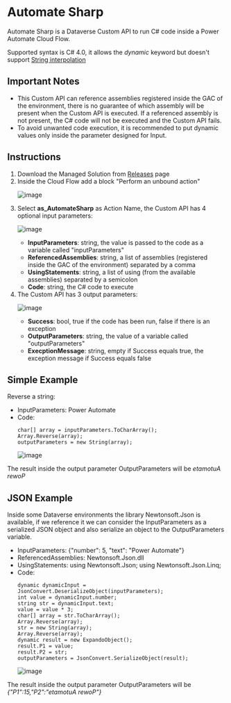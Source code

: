 # Automate Sharp
Automate Sharp is a Dataverse Custom API to run C# code inside a Power Automate Cloud Flow.

Supported syntax is C# 4.0, it allows the <i>dynamic</i> keyword but doesn't support <a target="_blank" href="https://learn.microsoft.com/en-us/dotnet/csharp/language-reference/tokens/interpolated">String interpolation</a>

<h2>Important Notes</h2>
<ul>
  <li>
    This Custom API can reference assemblies registered inside the GAC of the environment, there is no guarantee of which assembly will be present when the Custom API is executed. If a referenced assembly is not present, the C# code will not be executed and the Custom API fails.
  </li>
  <li>
    To avoid unwanted code execution, it is recommended to put dynamic values only inside the parameter designed for Input.
  </li>
</ul>

<h2>Instructions</h2>
<ol>
  <li>Download the Managed Solution from <a target="_blank" href="https://github.com/GuidoPreite/AutomateSharp/releases/">Releases</a> page</li>
  <li>Inside the Cloud Flow add a block "Perform an unbound action"

![image](https://github.com/user-attachments/assets/6fe86b68-19a0-4e30-8691-7b16d4dddc3f)
</li>
<li>Select <b>as_AutomateSharp</b> as Action Name, the Custom API has 4 optional input parameters:

  ![image](https://github.com/user-attachments/assets/d00f8045-2aa2-4516-9c23-62a52dcc38e8)
<ul>
  <li><b>InputParameters</b>: string, the value is passed to the code as a variable called "inputParameters"</li>
  <li><b>ReferencedAssemblies</b>: string, a list of assemblies (registered inside the GAC of the environment) separated by a comma</li>
  <li><b>UsingStatements</b>: string, a list of using (from the available assemblies) separated by a semicolon</li>
  <li><b>Code</b>: string, the C# code to execute</li>
</ul>
</li>
<li>The Custom API has 3 output parameters:

![image](https://github.com/user-attachments/assets/5b094272-7e06-4d93-9b65-abf94837e1c2)
<ul>
  <li><b>Success</b>: bool, true if the code has been run, false if there is an exception</li>
  <li><b>OutputParameters</b>: string, the value of a variable called "outputParameters"</li>
  <li><b>ExecptionMessage</b>: string, empty if Success equals true, the exception message if Success equals false</li>
</ul>
</li>
</ol>
<h2>Simple Example</h2>
Reverse a string:
<ul>
  <li>InputParameters: Power Automate</li>
  <li>Code:
    
    char[] array = inputParameters.ToCharArray();
    Array.Reverse(array);
    outputParameters = new String(array);
  </li>
  
  ![image](https://github.com/user-attachments/assets/a869baf5-0573-4a6f-93a7-5a9cffb4f8b4)
</ul>
The result inside the output parameter OutputParameters will be <i>etamotuA rewoP</i>

<h2>JSON Example</h2>
Inside some Dataverse environments the library Newtonsoft.Json is available, if we reference it we can consider the InputParameters as a serialized JSON object and also serialize an object to the OutputParameters variable.

<ul>
  <li>InputParameters: {"number": 5, "text": "Power Automate"}</li>
  <li>ReferencedAssemblies: Newtonsoft.Json.dll</li>
  <li>UsingStatements: using Newtonsoft.Json; using Newtonsoft.Json.Linq;</li>    
  <li>Code:
    
    dynamic dynamicInput = JsonConvert.DeserializeObject(inputParameters);
    int value = dynamicInput.number;
    string str = dynamicInput.text;
    value = value * 3;
    char[] array = str.ToCharArray();
    Array.Reverse(array);
    str = new String(array);
    Array.Reverse(array);
    dynamic result = new ExpandoObject();
    result.P1 = value;
    result.P2 = str;
    outputParameters = JsonConvert.SerializeObject(result);
  </li>
  
  ![image](https://github.com/user-attachments/assets/6340fd04-c0d3-4cf4-84ce-e3a596668a66)
</ul>  
The result inside the output parameter OutputParameters will be <i>{"P1":15,"P2":"etamotuA rewoP"}</i>
